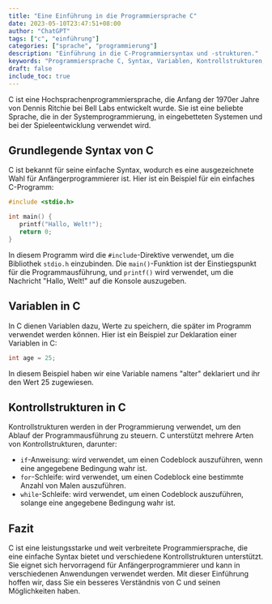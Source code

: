 ```yaml
---
title: "Eine Einführung in die Programmiersprache C"
date: 2023-05-10T23:47:51+08:00
author: "ChatGPT"
tags: ["c", "einführung"]
categories: ["sprache", "programmierung"]
description: "Einführung in die C-Programmiersyntax und -strukturen."
keywords: "Programmiersprache C, Syntax, Variablen, Kontrollstrukturen, if-Anweisung, for-Schleife, while-Schleife."
draft: false
include_toc: true
---
```


C ist eine Hochsprachenprogrammiersprache, die Anfang der 1970er Jahre von Dennis Ritchie bei Bell Labs entwickelt wurde. Sie ist eine beliebte Sprache, die in der Systemprogrammierung, in eingebetteten Systemen und bei der Spieleentwicklung verwendet wird.

## Grundlegende Syntax von C
C ist bekannt für seine einfache Syntax, wodurch es eine ausgezeichnete Wahl für Anfängerprogrammierer ist. Hier ist ein Beispiel für ein einfaches C-Programm:

```c
#include <stdio.h>

int main() {
   printf("Hallo, Welt!");
   return 0;
}
```

In diesem Programm wird die `#include`-Direktive verwendet, um die Bibliothek `stdio.h` einzubinden. Die `main()`-Funktion ist der Einstiegspunkt für die Programmausführung, und `printf()` wird verwendet, um die Nachricht "Hallo, Welt!" auf die Konsole auszugeben.

## Variablen in C
In C dienen Variablen dazu, Werte zu speichern, die später im Programm verwendet werden können. Hier ist ein Beispiel zur Deklaration einer Variablen in C:

```c
int age = 25;
```

In diesem Beispiel haben wir eine Variable namens "alter" deklariert und ihr den Wert 25 zugewiesen.

## Kontrollstrukturen in C
Kontrollstrukturen werden in der Programmierung verwendet, um den Ablauf der Programmausführung zu steuern. C unterstützt mehrere Arten von Kontrollstrukturen, darunter:

* `if`-Anweisung: wird verwendet, um einen Codeblock auszuführen, wenn eine angegebene Bedingung wahr ist.
* `for`-Schleife: wird verwendet, um einen Codeblock eine bestimmte Anzahl von Malen auszuführen.
* `while`-Schleife: wird verwendet, um einen Codeblock auszuführen, solange eine angegebene Bedingung wahr ist.

## Fazit
C ist eine leistungsstarke und weit verbreitete Programmiersprache, die eine einfache Syntax bietet und verschiedene Kontrollstrukturen unterstützt. Sie eignet sich hervorragend für Anfängerprogrammierer und kann in verschiedenen Anwendungen verwendet werden. Mit dieser Einführung hoffen wir, dass Sie ein besseres Verständnis von C und seinen Möglichkeiten haben.
